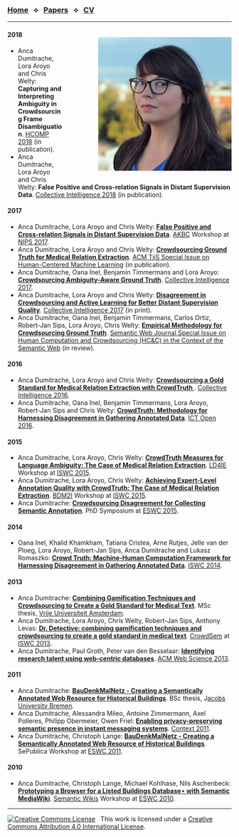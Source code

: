 <script src="https://use.fontawesome.com/4b6dfd67d9.js"></script>

### [Home](./)  &nbsp; &#10209; &nbsp;  [Papers](papers)  &nbsp; &#10209; &nbsp;  [CV](cv)

***

<img src="anca.jpg" width="300" style="float: right; margin-left: 80px; margin-bottom: 20px; margin-top: 20px" />

#### 2018

* Anca Dumitrache, Lora Aroyo and Chris Welty: **Capturing and Interpreting Ambiguity in Crowdsourcing Frame Disambiguation**. [HCOMP 2018](https://www.humancomputation.com/2018/) (in publication).
* Anca Dumitrache, Lora Aroyo and Chris Welty: **False Positive and Cross-relation Signals in Distant Supervision Data**. [Collective Intelligence 2018](http://ci.acm.org/2018/) (in publication).

#### 2017

* Anca Dumitrache, Lora Aroyo and Chris Welty: **[False Positive and Cross-relation Signals in Distant Supervision Data](https://arxiv.org/abs/1711.05186)**. [AKBC](http://www.akbc.ws/) Workshop at [NIPS 2017](http://nips.cc/).
* Anca Dumitrache, Lora Aroyo and Chris Welty: **[Crowdsourcing Ground Truth for Medical Relation Extraction](https://arxiv.org/abs/1701.02185)**. [ACM TiiS Special Issue on Human-Centered Machine Learning](http://hcml2016.goldsmithsdigital.com/acm-tiis-special-issue/) (in publication).
* Anca Dumitrache, Oana Inel, Benjamin Timmermans and Lora Aroyo: **[Crowdsourcing Ambiguity-Aware Ground Truth](http://crowdtruth.org/wp-content/uploads/2017/03/collint17-crowdtruth-maj.pdf)**. [Collective Intelligence 2017](http://collectiveintelligenceconference.org/).
* Anca Dumitrache, Lora Aroyo and Chris Welty: **[Disagreement in Crowdsourcing and Active Learning for Better Distant Supervision Quality](http://crowdtruth.org/wp-content/uploads/2017/03/collint17-open-domain.pdf)**. [Collective Intelligence 2017](http://collectiveintelligenceconference.org/) (in print).
* Anca Dumitrache, Oana Inel, Benjamin Timmermans, Carlos Ortiz, Robert-Jan Sips, Lora Aroyo, Chris Welty: **[Empirical Methodology for Crowdsourcing Ground Truth](http://www.semantic-web-journal.net/system/files/swj1569.pdf)**. [Semantic Web Journal Special Issue on Human Computation and Crowdsourcing (HC&C) in the Context of the Semantic Web](http://www.semantic-web-journal.net/system/files/swj1569.pdf) (in review).

#### 2016

* Anca Dumitrache, Lora Aroyo and Chris Welty: **[Crowdsourcing a Gold Standard for Medical Relation Extraction with CrowdTruth ](https://research.google.com/pubs/pub45378.html)**. [Collective Intelligence 2016](https://sites.google.com/a/stern.nyu.edu/collective-intelligence-conference/).
* Anca Dumitrache, Oana Inel, Benjamin Timmermans, Lora Aroyo, Robert-Jan Sips and Chris Welty: **[CrowdTruth: Methodology for Harnessing Disagreement in Gathering Annotated Data](http://data.crowdtruth.org/CrowdTruth-ict-open-2016.pdf)**. [ICT Open 2016](http://ictopen.nl/).

#### 2015

* Anca Dumitrache, Lora Aroyo, Chris Welty: **[CrowdTruth Measures for Language Ambiguity: The Case of Medical Relation Extraction](http://ceur-ws.org/Vol-1467/LD4IE2015_Dumitrache.pdf)**. [LD4IE](http://oak.dcs.shef.ac.uk/ld4ie2015/LD4IE2015/Overview.html) Workshop at [ISWC 2015](http://iswc2015.semanticweb.org/).
* Anca Dumitrache, Lora Aroyo, Chris Welty: **[Achieving Expert-Level Annotation Quality with CrowdTruth: The Case of Medical Relation Extraction](http://ceur-ws.org/Vol-1428/BDM2I_2015_paper_3.pdf)**. [BDM2I](https://sbmi.uth.edu/ontology/bdm2i.htm) Workshop at [ISWC 2015](http://iswc2015.semanticweb.org/).
* Anca Dumitrache: **[Crowdsourcing Disagreement for Collecting Semantic Annotation](http://link.springer.com/chapter/10.1007/978-3-319-18818-8_43)**. PhD Symposium at [ESWC 2015](http://2015.eswc-conferences.org/).

#### 2014

* Oana Inel, Khalid Khamkham, Tatiana Cristea, Arne Rutjes, Jelle van der Ploeg, Lora Aroyo, Robert-Jan Sips, Anca Dumitrache and Lukasz Romaszko: **[Crowd Truth: Machine-Human Computation Framework for Harnessing Disagreement in Gathering Annotated Data](http://link.springer.com/chapter/10.1007/978-3-319-11915-1_31)**. [ISWC 2014](http://iswc2014.semanticweb.org/).

#### 2013

* Anca Dumitrache: **[Combining Gamification Techniques and Crowdsourcing to Create a Gold Standard for Medical Text](http://wiki.cs.vu.nl/mp/images/d/d9/AD_MScThesis.pdf)**. MSc thesis, [Vrije Universiteit Amsterdam](http://few.vu.nl/).
* Anca Dumitrache, Lora Aroyo, Chris Welty, Robert-Jan Sips, Anthony Levas: **[Dr. Detective: combining gamification techniques and crowdsourcing to create a gold standard in medical text](http://ceur-ws.org/Vol-1030/paper-02.pdf)**. [CrowdSem](https://crowdsem.wordpress.com/) at [ISWC 2013](http://iswc2013.semanticweb.org/).
* Anca Dumitrache, Paul Groth, Peter van den Besselaar: **[Identifying research talent using web-centric databases](http://dl.acm.org/citation.cfm?id=2464507)**. [ACM Web Science 2013](http://www.websci13.org/).

#### 2011

* Anca Dumitrache: **[BauDenkMalNetz - Creating a Semantically Annotated Web Resource for Historical Buildings](https://svn.eecs.jacobs-university.de/svn/eecs/archive/bsc-2011/adumitrache.pdf)**. BSc thesis, J[acobs University Bremen](http://www.jacobs-university.de/).
* Anca Dumitrache, Alessandra Mileo, Antoine Zimmermann, Axel Polleres, Philipp Obermeier, Owen Friel: **[Enabling privacy-preserving semantic presence in instant messaging systems](http://link.springer.com/chapter/10.1007/978-3-642-24279-3_9)**. [Context 2011](http://context-11.teco.edu/).
* Anca Dumitrache, Christoph Lange: **[BauDenkMalNetz - Creating a Semantically Annotated Web Resource of Historical Buildings](https://pdfs.semanticscholar.org/0090/13ac33329bc3a23ce9addb1460c07790ed0f.pdf)**. SePublica Workshop at [ESWC 2011](http://www.eswc2011.org/).

#### 2010

* Anca Dumitrache, Christoph Lange, Michael Kohlhase, Nils Aschenbeck: **[Prototyping a Browser for a Listed Buildings Database⋆ with Semantic MediaWiki](https://pdfs.semanticscholar.org/627e/615d6a97262458eac4aed4f32213cba380a1.pdf)**. [Semantic Wikis](http://data.semanticweb.org/workshop/semwiki/2010/html) Workshop at [ESWC 2010](http://www.eswc2010.org/).

***

<a rel="license" href="http://creativecommons.org/licenses/by/4.0/"><img alt="Creative Commons License" style="border-width:0" src="https://i.creativecommons.org/l/by/4.0/80x15.png" /></a> &nbsp; This work is licensed under a <a rel="license" href="http://creativecommons.org/licenses/by/4.0/">Creative Commons Attribution 4.0 International License</a>.
